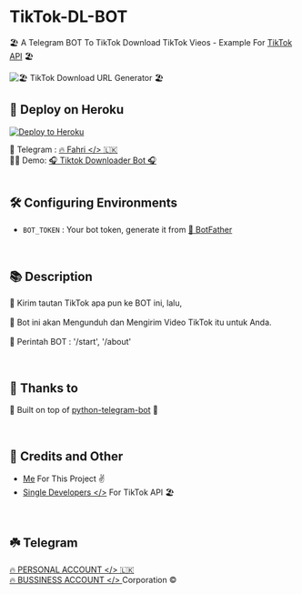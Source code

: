 # TikTok-DL-BOT

🏖  A Telegram BOT To TikTok Download TikTok Vieos - Example For [TikTok API](https://github.com/Single-Developers/API/blob/main/tiktok/Note.md) 🏖


![🏖 TikTok Download URL Generator 🏖](https://telegra.ph//file/2ab178154716f994eecbf.jpg)

## 🚀 Deploy on Heroku 

<p><a href="https://heroku.com/deploy?template=https://github.com/presetrend/tiktokdlbot"><img src="https://www.herokucdn.com/deploy/button.svg" alt="Deploy to Heroku"/></a></p>

🚧 Telegram : [🔥 Fahri </> 🇱🇰](https://t.me/arfahri)<br>
🙆‍♂️ Demo: [🎧 Tiktok Downloader Bot 🎧](https://t.me/presetrend_tiktok_bot)
<br>
<br>

## 🛠 Configuring Environments 
- `BOT_TOKEN` : Your bot token, generate it from [🤖 BotFather](https://t.me/BotFather)
<br>

## 📚 Description 

🔗 Kirim tautan TikTok apa pun ke BOT ini, lalu,</br></br>
🚀 Bot ini akan Mengunduh dan Mengirim Video TikTok itu untuk Anda. </br></br>
🔑 Perintah BOT : '/start', '/about'

<br>

## 🤝 Thanks to 

🔌 Built on top of [python-telegram-bot](https://python-telegram-bot.org/) 🐍

<br>

## 🎯 Credits and Other
- [Me](https://github.com/Malith-Rukshan) For This Project ✌️
- [Single Developers </>](https://github.com/Single-Developers) For TikTok API 🏖

<br>

## ☘️ Telegram

[🔥 PERSONAL ACCOUNT </> 🇱🇰](https://t.me/arfahri)<br>
[🔥 BUSSINESS ACCOUNT </> ](https://t.me/antoniusfahri) Corporation ©️

##
